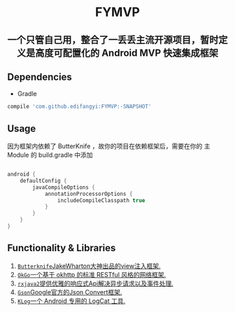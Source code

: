 <h1 align="center">FYMVP</h1>
<h2 align="center">一个只管自己用，整合了一丢丢主流开源项目，暂时定义是高度可配置化的 Android MVP 快速集成框架</h2>


## Dependencies
* Gradle
```groovy
compile 'com.github.edifangyi:FYMVP:-SNAPSHOT'
```
## Usage
因为框架内依赖了 ButterKnife ，故你的项目在依赖框架后，需要在你的 主Module 的 build.gradle 中添加
```groovy

android {
    defaultConfig {
        javaCompileOptions {
            annotationProcessorOptions {
                includeCompileClasspath true
            }
        }
    }
}

```

## Functionality & Libraries

1. [`Butterknife`JakeWharton大神出品的view注入框架.](https://github.com/JakeWharton/butterknife)
2. [`OkGo`一个基于 okhttp 的标准 RESTful 风格的网络框架.](https://github.com/jeasonlzy/okhttp-OkGo)
3. [`rxjava2`提供优雅的响应式Api解决异步请求以及事件处理.](https://github.com/ReactiveX/RxJava)
4. [`Gson`Google官方的Json Convert框架.](https://github.com/google/gson)
5. [`KLog`一个 Android 专用的 LogCat 工具.](https://github.com/ZhaoKaiQiang/KLog)
